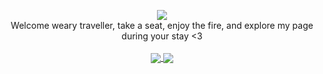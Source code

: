 <p align=center>
 <img src="https://media.giphy.com/media/AO5qaphTxRnyw/giphy.gif" /></br>
 Welcome weary traveller, take a seat, enjoy the fire, and explore my page during your stay <3</br></br>
 <a href="https://github.com/anuraghazra/github-readme-stats">
  <img align="center" src="https://github-readme-stats.vercel.app/api/top-langs/?username=installation00&theme=radical" />
 </a>
 <a href="https://github.com/anuraghazra/convoychat">
  <img align="center" src="https://github-readme-stats.vercel.app/api?username=installation00&theme=radical""https://github.com/anuraghazra/github-readme-stats&theme=radical" />
 </a>
</p>
